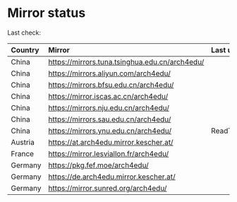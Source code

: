 <script src="./time.js"></script>
# Mirror status
Last check: <script type="text/javascript">localize(1687577353.138173);</script>

|Country|Mirror|Last update|
|:------|:-----|:----------|
|China|https://mirrors.tuna.tsinghua.edu.cn/arch4edu/|<script type="text/javascript">localize(1687545209);</script>|
|China|https://mirrors.aliyun.com/arch4edu/|<script type="text/javascript">localize(1687502869);</script>|
|China|https://mirrors.bfsu.edu.cn/arch4edu/|<script type="text/javascript">localize(1687545209);</script>|
|China|https://mirror.iscas.ac.cn/arch4edu/|<script type="text/javascript">localize(1687545209);</script>|
|China|https://mirrors.nju.edu.cn/arch4edu/|<script type="text/javascript">localize(1687502869);</script>|
|China|https://mirrors.sau.edu.cn/arch4edu/|<script type="text/javascript">localize(1673850842);</script>|
|China|https://mirrors.ynu.edu.cn/arch4edu/|ReadTimeout|
|Austria|https://at.arch4edu.mirror.kescher.at/|<script type="text/javascript">localize(1687545209);</script>|
|France|https://mirror.lesviallon.fr/arch4edu/|<script type="text/javascript">localize(1687545209);</script>|
|Germany|https://pkg.fef.moe/arch4edu/|<script type="text/javascript">localize(1687545209);</script>|
|Germany|https://de.arch4edu.mirror.kescher.at/|<script type="text/javascript">localize(1687545209);</script>|
|Germany|https://mirror.sunred.org/arch4edu/|<script type="text/javascript">localize(1687545209);</script>|

<script src="./tablefilter/tablefilter.js"></script>
<script src="./table.js"></script>